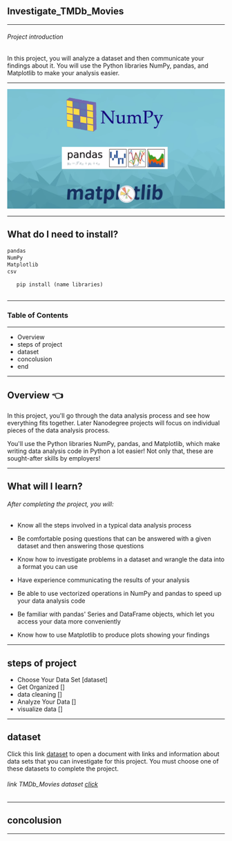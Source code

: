 ## **Investigate_TMDb_Movies** 

---
###### Project introduction

In this project, you will analyze a dataset and then communicate your findings about it. You will use the Python libraries NumPy, pandas, and Matplotlib to make your analysis easier.

---

<p align = "center">
<img src = "./images/mat.png" />
</p>

---
## What do I need to install?
```
pandas
NumPy
Matplotlib
csv

```
```
   pip install (name libraries)
   
```
---


### Table of Contents
---

- Overview
- steps of project
- dataset
- concolusion
- end

---
## Overview :point_left:

In this project, you'll go through the data analysis process and see how everything fits together. Later Nanodegree projects will focus on individual pieces of the data analysis process.

You'll use the Python libraries NumPy, pandas, and Matplotlib, which make writing data analysis code in Python a lot easier! Not only that, these are sought-after skills by employers!


---

## What will I learn?

###### After completing the project, you will:

- Know all the steps involved in a typical data analysis process

- Be comfortable posing questions that can be answered with a given dataset and then answering those questions

- Know how to investigate problems in a dataset and wrangle the data into a format you can use

- Have experience communicating the results of your analysis

- Be able to use vectorized operations in NumPy and pandas to speed up your data analysis code

- Be familiar with pandas' Series and DataFrame objects, which let you access your data more conveniently

- Know how to use Matplotlib to produce plots showing your findings


---

## steps of project

- Choose Your Data Set [dataset]
- Get Organized []
- data cleaning []
- Analyze Your Data []
- visualize data []


---

## dataset

Click this link [dataset](https://s3.amazonaws.com/video.udacity-data.com/topher/2018/July/5b57919a_data-set-options/data-set-options.pdf) to open a document with links and information about data sets that you can investigate for this project. You must choose one of these datasets to complete the project.

###### link TMDb_Movies dataset [click](https://d17h27t6h515a5.cloudfront.net/topher/2017/October/59dd1c4c_tmdb-movies/tmdb-movies.csv.) 

---

## concolusion

---


